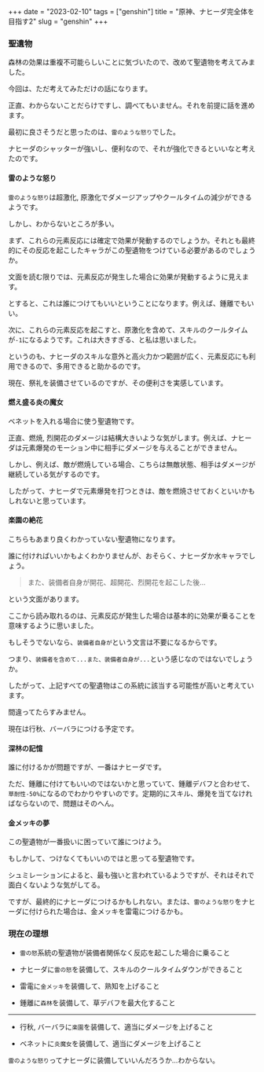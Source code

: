 +++
date = "2023-02-10"
tags = ["genshin"]
title = "原神、ナヒーダ完全体を目指す2"
slug = "genshin"
+++

### 聖遺物

森林の効果は重複不可能らしいことに気づいたので、改めて聖遺物を考えてみました。

今回は、ただ考えてみただけの話になります。

正直、わからないことだらけですし、調べてもいません。それを前提に話を進めます。

最初に良さそうだと思ったのは、`雷のような怒り`でした。

ナヒーダのシャッターが強いし、便利なので、それが強化できるといいなと考えたのです。

#### 雷のような怒り

`雷のような怒り`は超激化, 原激化でダメージアップやクールタイムの減少ができるようです。

しかし、わからないところが多い。

まず、これらの元素反応には確定で効果が発動するのでしょうか。それとも最終的にその反応を起こしたキャラがこの聖遺物をつけている必要があるのでしょうか。

文面を読む限りでは、元素反応が発生した場合に効果が発動するように見えます。

とすると、これは誰につけてもいいということになります。例えば、鍾離でもいい。

次に、これらの元素反応を起こすと、原激化を含めて、スキルのクールタイムが`-1`になるようです。これは大きすぎる、と私は思いました。

というのも、ナヒーダのスキルな意外と高火力かつ範囲が広く、元素反応にも利用できるので、多用できると助かるのです。

現在、祭礼を装備させているのですが、その便利さを実感しています。

#### 燃え盛る炎の魔女

ベネットを入れる場合に使う聖遺物です。

正直、燃焼, 烈開花のダメージは結構大きいような気がします。例えば、ナヒーダは元素爆発のモーション中に相手にダメージを与えることができません。

しかし、例えば、敵が燃焼している場合、こちらは無敵状態、相手はダメージが継続している気がするのです。

したがって、ナヒーダで元素爆発を打つときは、敵を燃焼させておくといいかもしれないと思っています。

#### 楽園の絶花

こちらもあまり良くわかっていない聖遺物になります。

誰に付ければいいかもよくわかりませんが、おそらく、ナヒーダか水キャラでしょう。

> また、装備者自身が開花、超開花、烈開花を起こした後...


という文面があります。

ここから読み取れるのは、元素反応が発生した場合は基本的に効果が乗ることを意味するように思いました。

もしそうでないなら、`装備者自身が`という文言は不要になるからです。

つまり、`装備者を含めて...また、装備者自身が...`という感じなのではないでしょうか。

したがって、上記すべての聖遺物はこの系統に該当する可能性が高いと考えています。

間違ってたらすみません。

現在は行秋、バーバラにつける予定です。

#### 深林の記憶

誰に付けるかが問題ですが、一番はナヒーダです。

ただ、鍾離に付けてもいいのではないかと思っていて、鍾離デバフと合わせて、`草耐性-50%`になるのでわかりやすいのです。定期的にスキル、爆発を当てなければならないので、問題はそのへん。

#### 金メッキの夢

この聖遺物が一番扱いに困っていて誰につけよう。

もしかして、つけなくてもいいのではと思ってる聖遺物です。

シュミレーションによると、最も強いと言われているようですが、それはそれで面白くないような気がしてる。

ですが、最終的にナヒーダにつけるかもしれない。または、`雷のような怒り`をナヒーダに付けられた場合は、金メッキを雷電につけるかも。

### 現在の理想

- `雷の怒`系統の聖遺物が装備者関係なく反応を起こした場合に乗ること

- ナヒーダに`雷の怒`を装備して、スキルのクールタイムダウンができること

- 雷電に`金メッキ`を装備して、熟知を上げること

- 鍾離に`森林`を装備して、草デバフを最大化すること

---

- 行秋, バーバラに`楽園`を装備して、適当にダメージを上げること

- ベネットに`炎魔女`を装備して、適当にダメージを上げること

`雷のような怒り`ってナヒーダに装備していいんだろうか...わからない。

